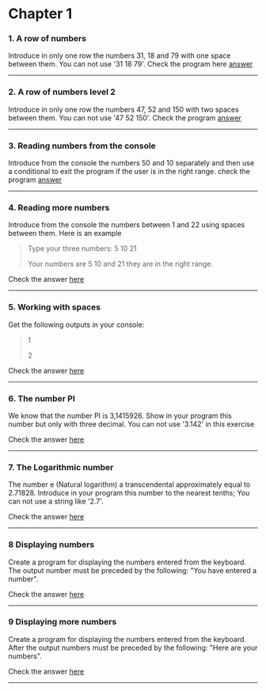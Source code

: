# Chapter 1
### 1. A row of numbers
Introduce in only one row the numbers 31, 18 and 79 with one space between them. You can not use '31 18 79'.
Check the program here [answer](https://github.com/void-Studios/Algorithms-and-Exercises/blob/main/Chapter1/RowOfNumber/rowOfNumbers.cs)

---
### 2. A row of numbers level 2
Introduce in only one row the numbers 47, 52 and 150 with two spaces between them. You can not use '47  52  150'.
Check the program [answer](https://github.com/void-Studios/Algorithms-and-Exercises/blob/main/Chapter1/RowOfNumber2/rowOfNumbers2.cs)

---
### 3. Reading numbers from the console
Introduce from the console the numbers 50 and 10 separately and then use a conditional to exit the program if the user is in the right range.
check the program [answer](https://github.com/void-Studios/Algorithms-and-Exercises/blob/main/Chapter1/fromConsole1/FromConsole.cs)

---
### 4. Reading more numbers
Introduce from the console the numbers between 1 and 22 using spaces between them. Here is an example
> Type your three numbers: 5  10 21
>
> Your numbers are 5 10 and 21 they are in the right range.

Check the answer [here](https://github.com/void-Studios/Algorithms-and-Exercises/blob/main/Chapter1/Exercise4/Exercise4.cs)

---
### 5. Working with spaces
Get the following outputs in your console:
> 1
>
> 2

Check the answer [here](https://github.com/void-Studios/Algorithms-and-Exercises/blob/main/Chapter1/Exercise5/Exercise5.cs)

---
### 6. The number PI
We know that the number PI is 3,1415926. Show in your program this number but only with three decimal. You can not use '3.142' in this exercise

Check the answer [here](https://github.com/void-Studios/Algorithms-and-Exercises/blob/main/Chapter1/Exercise6/Exercise6.cs)

---
### 7. The Logarithmic number
The number e (Natural logarithm) a transcendental approximately equal to 2.71828. Introduce in your program this number to the nearest tenths; You can not use a string like '2.7'.

Check the answer [here](https://github.com/void-Studios/Algorithms-and-Exercises/blob/main/Chapter1/Exercise7/Exercise7.cs)

---
### 8 Displaying numbers
Create a program for displaying the numbers entered from the keyboard. The output number must be preceded by the following: "You have entered a number".

Check the answer [here](https://github.com/void-Studios/Algorithms-and-Exercises/blob/main/Chapter1/Exercise8/Exercise8.cs)

---
### 9 Displaying more numbers
Create a program for displaying the numbers entered from the keyboard. After the output numbers must be preceded by the following: "Here are your numbers".

Check the answer [here](https://github.com/void-Studios/Algorithms-and-Exercises/blob/main/Chapter1/Exercise9/Exercise9.cs)

---
